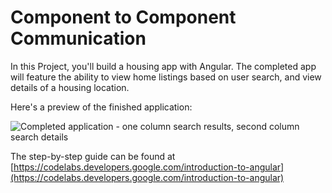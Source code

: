# Component to Component Communication

In this Project, you'll build a housing app with Angular. The completed app will feature the ability to view home listings based on user search, and view details of a housing location.


Here's a preview of the finished application:

![Completed application - one column search results, second column search details](9yB5AM9sBgVwfTR.png)

The step-by-step guide can be found at [https://codelabs.developers.google.com/introduction-to-angular](https://codelabs.developers.google.com/introduction-to-angular)